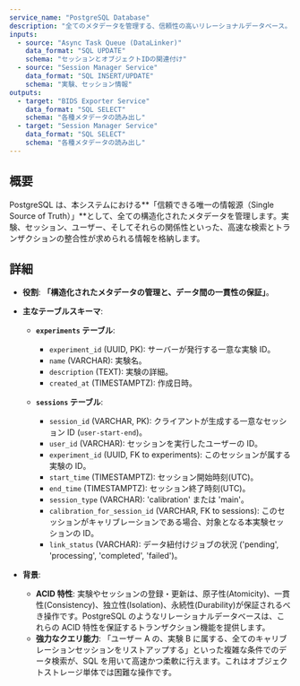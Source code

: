 ```yaml
---
service_name: "PostgreSQL Database"
description: "全てのメタデータを管理する、信頼性の高いリレーショナルデータベース。"
inputs:
  - source: "Async Task Queue (DataLinker)"
    data_format: "SQL UPDATE"
    schema: "セッションとオブジェクトIDの関連付け"
  - source: "Session Manager Service"
    data_format: "SQL INSERT/UPDATE"
    schema: "実験、セッション情報"
outputs:
  - target: "BIDS Exporter Service"
    data_format: "SQL SELECT"
    schema: "各種メタデータの読み出し"
  - target: "Session Manager Service"
    data_format: "SQL SELECT"
    schema: "各種メタデータの読み出し"
---
```


## 概要

PostgreSQL は、本システムにおける**「信頼できる唯一の情報源（Single Source of Truth）」**として、全ての構造化されたメタデータを管理します。実験、セッション、ユーザー、そしてそれらの関係性といった、高速な検索とトランザクションの整合性が求められる情報を格納します。

## 詳細

- **役割**: **「構造化されたメタデータの管理と、データ間の一貫性の保証」**。
- **主なテーブルスキーマ**:

  - **`experiments` テーブル**:

    - `experiment_id` (UUID, PK): サーバーが発行する一意な実験 ID。
    - `name` (VARCHAR): 実験名。
    - `description` (TEXT): 実験の詳細。
    - `created_at` (TIMESTAMPTZ): 作成日時。

  - **`sessions` テーブル**:
    - `session_id` (VARCHAR, PK): クライアントが生成する一意なセッション ID (`user-start-end`)。
    - `user_id` (VARCHAR): セッションを実行したユーザーの ID。
    - `experiment_id` (UUID, FK to experiments): このセッションが属する実験の ID。
    - `start_time` (TIMESTAMPTZ): セッション開始時刻(UTC)。
    - `end_time` (TIMESTAMPTZ): セッション終了時刻(UTC)。
    - `session_type` (VARCHAR): 'calibration' または 'main'。
    - `calibration_for_session_id` (VARCHAR, FK to sessions): このセッションがキャリブレーションである場合、対象となる本実験セッションの ID。
    - `link_status` (VARCHAR): データ紐付けジョブの状況 ('pending', 'processing', 'completed', 'failed')。

- **背景**:
  - **ACID 特性**: 実験やセッションの登録・更新は、原子性(Atomicity)、一貫性(Consistency)、独立性(Isolation)、永続性(Durability)が保証されるべき操作です。PostgreSQL のようなリレーショナルデータベースは、これらの ACID 特性を保証するトランザクション機能を提供します。
  - **強力なクエリ能力**: 「ユーザー A の、実験 B に属する、全てのキャリブレーションセッションをリストアップする」といった複雑な条件でのデータ検索が、SQL を用いて高速かつ柔軟に行えます。これはオブジェクトストレージ単体では困難な操作です。
